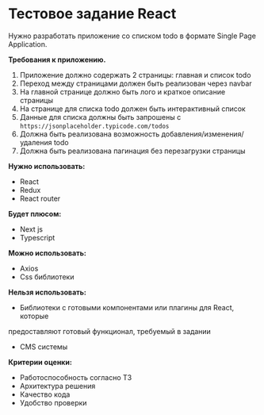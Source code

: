 # Тестовое задание React

Нужно разработать приложение со списком todo в формате Single Page Application.

**Требования к приложению.**

1. Приложение должно содержать 2 страницы: главная и список todo
2. Переход между страницами должен быть реализован через navbar
3. На главной странице должно быть лого и краткое описание страницы
4. На странице для списка todo должен быть интерактивный список
5. Данные для списка должны быть запрошены с `https://jsonplaceholder.typicode.com/todos`
6. Должна быть реализована возможность добавления/изменения/удаления todo
7. Должна быть реализована пагинация без перезагрузки страницы

**Нужно использовать:**

- React
- Redux
- React router

**Будет плюсом:**

- Next js
- Typescript

**Можно использовать:**

- Axios
- Css библиотеки

**Нельзя использовать:**

- Библиотеки с готовыми компонентами или плагины для React, которые

предоставляют готовый функционал, требуемый в задании

- CMS системы

**Критерии оценки:**

- Работоспособность согласно ТЗ
- Архитектура решения
- Качество кода
- Удобство проверки